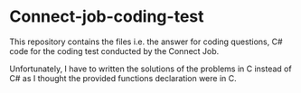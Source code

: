 # Connect-job-coding-test
This repository contains the files i.e. the answer for coding questions, C# code for the coding test conducted by the Connect Job.

Unfortunately, I have to written the solutions of the problems in C instead of C# as I thought the provided functions declaration were in C.
